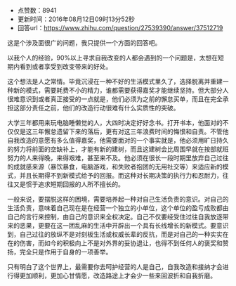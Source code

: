 - 点赞数：8941
- 更新时间：2016年08月12日09时13分52秒
- 回答url：https://www.zhihu.com/question/27539390/answer/37512719
<body>
 <p data-pid="097ByCjX">这是个涉及面很广的问题，我只提供一个方面的回答吧。</p>
 <p data-pid="VzRYCpQd">以我个人的经验，90%以上寻求自我改变的人都会遇到的一个问题是，太想在短期内看到或者享受到改变带来的好处。</p>
 <p data-pid="M08cfIeX">这个想法是人之常情。毕竟沉浸在一种不好的生活模式里久了，选择脱离并重建一种新的模式，需要耗费不小的精力，谁都需要获得嘉奖才能继续坚持。但大部分人很难意识到或者真正接受的一点就是，他们必须为之前的懈怠买单，而且在完全承担这部分责任之前，他们的改造行动很难有什么实质性的突破。</p>
 <p data-pid="tItKooGb">大学三年都用来玩电脑睡懒觉的人，大四时决定好好念书。打开书本，他面对的不仅仅是这三年懈怠遗留下来的落后，更有对这三年浪费时间的悔恨和自责。不管他自我改造的意愿有多么值得嘉奖，他需要面对的一个事实就是，他必须用旷日持久的努力将前面的空缺补上，才能有新的建树，而且这建树会比周围早就在按部就班努力的人来得晚，来得艰难，甚至来不及。他必须在很长一段时期里放弃自己过往的成就感来源（暴饮暴食，电脑游戏，和失败者抱团的无用社交等）来适应新的模式，并且长期得不到新模式给予的回报。而这种对长期决策的执行力和忍耐力，往往又是惯于追求短期回报的人所不擅长的。</p>
 <p data-pid="gid3pc0M">一般来说，要摆脱这样的困境，需要培养起一种对自己生活负责的意识。对自己的生活负责，意味着自己现在是在经营一个独立的小单位，这个单位的盈亏成败都由自己的言行来控制，由自己的意识来全权决定。自己不仅要经受住过往自我放逐带来的恶果，更要在这一团乱麻的生活中开辟出一个具有长线增长的新模式。要意识到，自己过往的放纵不是对刻板生活或权威长辈的反抗，而是对自己的一种实实在在的伤害，而如今的积极向上不是对外界的妥协退让，也得不到任何人的褒奖和赞扬，完全只是作用于自身的一项善举。</p>
 <p data-pid="SvWdnxk2">只有明白了这个世界上，最需要你去呵护经营的人是自己，自我改造和接纳才会进行得更加顺利，更加心甘情愿，改造路途上才会少一些来回波折和自我折磨。</p>
</body>
